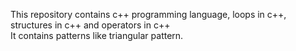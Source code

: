 This repository contains c++ programming language, loops in  c++, structures in c++ and operators in c++ <br>
It contains patterns like triangular pattern.